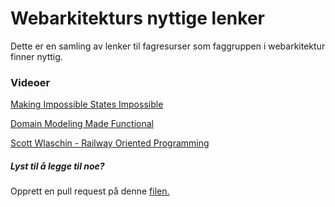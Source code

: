 # Webarkitekturs nyttige lenker

Dette er en samling av lenker til fagresurser som faggruppen i webarkitektur finner nyttig.

### Videoer

[Making Impossible States Impossible](https://www.youtube.com/watch?v=IcgmSRJHu_8)

[Domain Modeling Made Functional](https://www.youtube.com/watch?v=Up7LcbGZFuo)

[Scott Wlaschin - Railway Oriented Programming](https://vimeo.com/97344498)

##### Lyst til å legge til noe?
Opprett en pull request på denne [filen.](https://github.com/bekk/webarkitektur/blob/master/docs/README.md)

